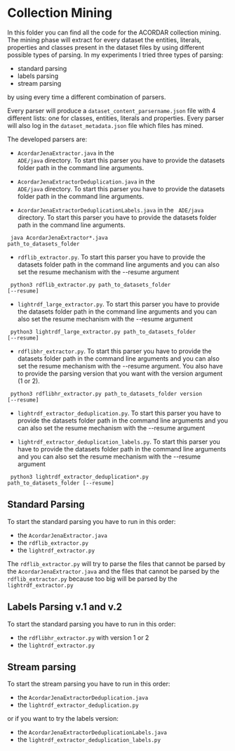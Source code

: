 # Collection Mining

In this folder you can find all the code for the ACORDAR collection mining. The mining phase will extract for every dataset the entities, literals, properties and classes present in the dataset files by using different possible types of parsing. In my experiments I tried three types of parsing: 
* standard parsing
* labels parsing
* stream parsing

by using every time a different combination of parsers. 

Every parser will produce a <code>dataset_content_parsername.json</code> file with 4 different lists: one for classes, entities, literals and properties. Every parser will also log in the <code>dataset_metadata.json</code> file which files has mined. 

The developed parsers are:
- <code>AcordarJenaExtractor.java</code>  in the <code> ADE/java</code> directory. To start this parser you have to provide the datasets folder path in the command line arguments.

- <code>AcordarJenaExtractorDeduplication.java</code>  in the <code> ADE/java</code> directory. To start this parser you have to provide the datasets folder path in the command line arguments.

- <code>AcordarJenaExtractorDeduplicationLabels.java</code>  in the <code> ADE/java</code> directory. To start this parser you have to provide the datasets folder path in the command line arguments.

<code> java AcordarJenaExtractor*.java path_to_datasets_folder</code>

- <code>rdflib_extractor.py</code>. To start this parser you have to provide the datasets folder path in the command line arguments and you can also set the resume mechanism with the --resume argument

<code> python3 rdflib_extractor.py path_to_datasets_folder [--resume]</code>

- <code>lightrdf_large_extractor.py</code>. To start this parser you have to provide the datasets folder path in the command line arguments and you can also set the resume mechanism with the --resume argument

<code> python3 lightrdf_large_extractor.py path_to_datasets_folder [--resume]</code>

- <code>rdflibhr_extractor.py</code>. To start this parser you have to provide the datasets folder path in the command line arguments and you can also set the resume mechanism with the --resume argument. You also have to provide the parsing version that you want with the version argument (1 or 2).

<code> python3 rdflibhr_extractor.py path_to_datasets_folder version [--resume]</code>

- <code>lightrdf_extractor_deduplication.py</code>. To start this parser you have to provide the datasets folder path in the command line arguments and you can also set the resume mechanism with the --resume argument

- <code>lightrdf_extractor_deduplication_labels.py</code>. To start this parser you have to provide the datasets folder path in the command line arguments and you can also set the resume mechanism with the --resume argument

<code> python3 lightrdf_extractor_deduplication*.py path_to_datasets_folder [--resume]</code>

## Standard Parsing

To start the standard parsing you have to run in this order:
* the <code>AcordarJenaExtractor.java</code> 
* the <code>rdflib_extractor.py</code> 
* the <code>lightrdf_extractor.py</code>

The <code>rdflib_extractor.py</code> will try to parse the files that cannot be parsed by the <code>AcordarJenaExtractor.java</code> and the files that cannot be parsed by the <code>rdflib_extractor.py</code> because too big will be parsed by the <code>lightrdf_extractor.py</code>

## Labels Parsing v.1 and v.2

To start the standard parsing you have to run in this order:
* the <code>rdflibhr_extractor.py</code> with version 1 or 2 
* the <code>lightrdf_extractor.py</code>

## Stream parsing

To start the stream parsing you have to run in this order:
* the <code>AcordarJenaExtractorDeduplication.java</code> 
* the <code>lightrdf_extractor_deduplication.py</code>

or if you want to try the labels version:
* the <code>AcordarJenaExtractorDeduplicationLabels.java</code> 
* the <code>lightrdf_extractor_deduplication_labels.py</code>


